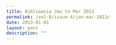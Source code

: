 ```yaml
---
title: Biblioasia Jan to Mar 2013
permalink: /vol-8/issue-4/jan-mar-2013/
date: 2013-01-01
layout: post
description: ""
---
```

